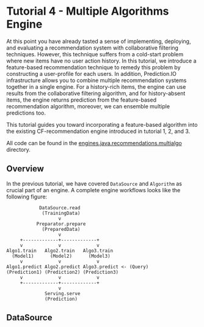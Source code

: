 # Tutorial 4 - Multiple Algorithms Engine

At this point you have already tasted a sense of implementing, deploying, and evaluating a recommendation system with collaborative filtering techniques. However, this technique suffers from a cold-start problem where new items have no user action history. In this tutorial, we introduce a feature-based recommendation technique to remedy this problem by constructing a user-profile for each users. In addition, Prediction.IO infrastructure allows you to combine multiple recommendation systems together in a single engine. For a history-rich items, the engine can use results from the collaborative filtering algorithm, and for history-absent items, the engine returns prediction from the feature-based recommendation algorithm, moreover, we can ensemble multiple predictions too.

This tutorial guides you toward incorporating a feature-based algorithm into the existing CF-recommendation engine introduced in tutorial 1, 2, and 3.

All code can be found in the [engines.java.recommendations.multialgo](engines/src/main/java/recommendations/multialgo/)
directory.

## Overview
In the previous tutorial, we have covered `DataSource` and `Algorithm` as crucial part of an engine. A complete engine workflows looks like the following figure:
```
            DataSource.read
             (TrainingData)
                   v
           Preparator.prepare
             (PreparedData)
                   v
     +-------------+-------------+
     v             v             v
Algo1.train   Algo2.train   Algo3.train
  (Model1)      (Model2)      (Model3)
     v             v             v
Algo1.predict Algo2.predict Algo3.predict <- (Query)
(Prediction1) (Prediction2) (Prediction3)
     v             v             v
     +-------------+-------------+
                   v
              Serving.serve
              (Prediction)
```


## DataSource
